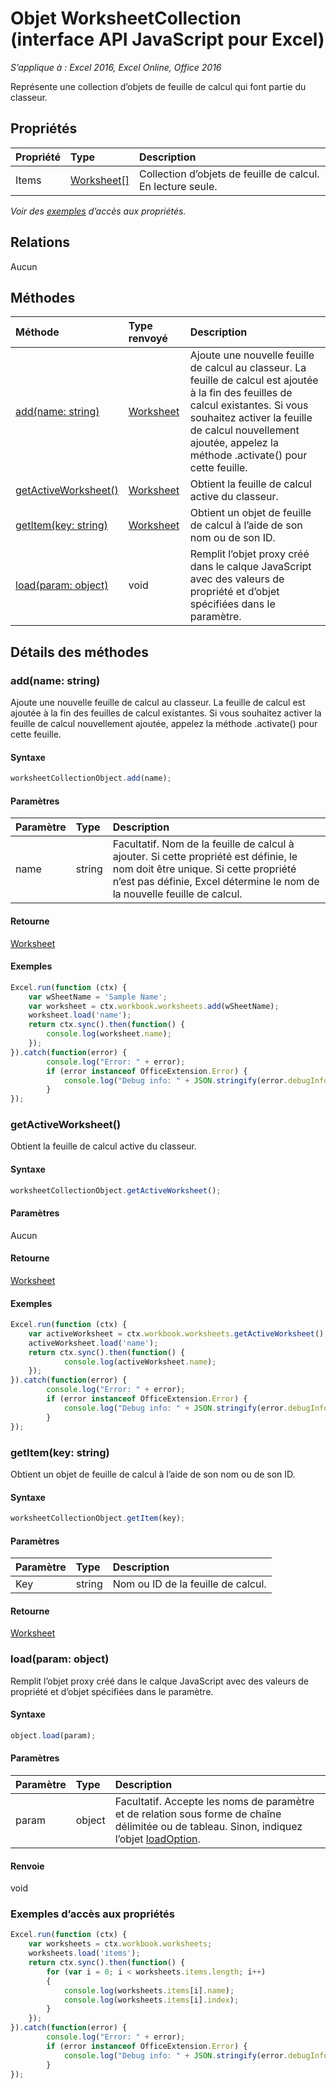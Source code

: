 # Objet WorksheetCollection (interface API JavaScript pour Excel)

_S’applique à : Excel 2016, Excel Online, Office 2016_

Représente une collection d’objets de feuille de calcul qui font partie du classeur.

## Propriétés

| Propriété   | Type|Description
|:---------------|:--------|:----------|
|Items|[Worksheet[]](worksheet.md)|Collection d’objets de feuille de calcul. En lecture seule.|

_Voir des [exemples](#property-access-examples) d’accès aux propriétés._

## Relations
Aucun


## Méthodes

| Méthode   | Type renvoyé|Description|
|:---------------|:--------|:----------|
|[add(name: string)](#addname-string)|[Worksheet](worksheet.md)|Ajoute une nouvelle feuille de calcul au classeur. La feuille de calcul est ajoutée à la fin des feuilles de calcul existantes. Si vous souhaitez activer la feuille de calcul nouvellement ajoutée, appelez la méthode .activate() pour cette feuille.|
|[getActiveWorksheet()](#getactiveworksheet)|[Worksheet](worksheet.md)|Obtient la feuille de calcul active du classeur.|
|[getItem(key: string)](#getitemkey-string)|[Worksheet](worksheet.md)|Obtient un objet de feuille de calcul à l’aide de son nom ou de son ID.|
|[load(param: object)](#loadparam-object)|void|Remplit l’objet proxy créé dans le calque JavaScript avec des valeurs de propriété et d’objet spécifiées dans le paramètre.|

## Détails des méthodes

### add(name: string)
Ajoute une nouvelle feuille de calcul au classeur. La feuille de calcul est ajoutée à la fin des feuilles de calcul existantes. Si vous souhaitez activer la feuille de calcul nouvellement ajoutée, appelez la méthode .activate() pour cette feuille.

#### Syntaxe
```js
worksheetCollectionObject.add(name);
```

#### Paramètres
| Paramètre   | Type|Description|
|:---------------|:--------|:----------|
|name|string|Facultatif. Nom de la feuille de calcul à ajouter. Si cette propriété est définie, le nom doit être unique. Si cette propriété n’est pas définie, Excel détermine le nom de la nouvelle feuille de calcul.|

#### Retourne
[Worksheet](worksheet.md)

#### Exemples

```js
Excel.run(function (ctx) { 
	var wSheetName = 'Sample Name';
	var worksheet = ctx.workbook.worksheets.add(wSheetName);
	worksheet.load('name');
	return ctx.sync().then(function() {
		console.log(worksheet.name);
	});
}).catch(function(error) {
		console.log("Error: " + error);
		if (error instanceof OfficeExtension.Error) {
			console.log("Debug info: " + JSON.stringify(error.debugInfo));
		}
});
```

### getActiveWorksheet()
Obtient la feuille de calcul active du classeur.

#### Syntaxe
```js
worksheetCollectionObject.getActiveWorksheet();
```

#### Paramètres
Aucun

#### Retourne
[Worksheet](worksheet.md)

#### Exemples

```js
Excel.run(function (ctx) {  
	var activeWorksheet = ctx.workbook.worksheets.getActiveWorksheet();
	activeWorksheet.load('name');
	return ctx.sync().then(function() {
			console.log(activeWorksheet.name);
	});
}).catch(function(error) {
		console.log("Error: " + error);
		if (error instanceof OfficeExtension.Error) {
			console.log("Debug info: " + JSON.stringify(error.debugInfo));
		}
});
```

### getItem(key: string)
Obtient un objet de feuille de calcul à l’aide de son nom ou de son ID.

#### Syntaxe
```js
worksheetCollectionObject.getItem(key);
```

#### Paramètres
| Paramètre   | Type|Description|
|:---------------|:--------|:----------|
|Key|string|Nom ou ID de la feuille de calcul.|

#### Retourne
[Worksheet](worksheet.md)
### load(param: object)
Remplit l’objet proxy créé dans le calque JavaScript avec des valeurs de propriété et d’objet spécifiées dans le paramètre.

#### Syntaxe
```js
object.load(param);
```

#### Paramètres
| Paramètre   | Type|Description|
|:---------------|:--------|:----------|
|param|object|Facultatif. Accepte les noms de paramètre et de relation sous forme de chaîne délimitée ou de tableau. Sinon, indiquez l’objet [loadOption](loadoption.md).|

#### Renvoie
void
### Exemples d’accès aux propriétés
```js
Excel.run(function (ctx) { 
	var worksheets = ctx.workbook.worksheets;
	worksheets.load('items');
	return ctx.sync().then(function() {
		for (var i = 0; i < worksheets.items.length; i++)
		{
			console.log(worksheets.items[i].name);
			console.log(worksheets.items[i].index);
		}
	});
}).catch(function(error) {
		console.log("Error: " + error);
		if (error instanceof OfficeExtension.Error) {
			console.log("Debug info: " + JSON.stringify(error.debugInfo));
		}
});
```

